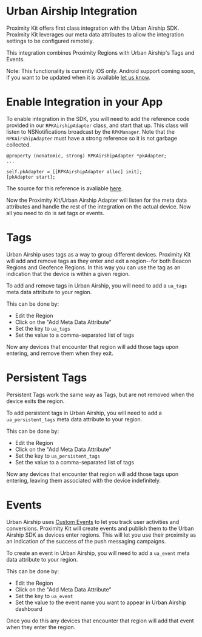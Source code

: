 # Urban Airship Integration

Proximity Kit offers first class integration with the Urban Airship SDK. Proximity Kit leverages our meta data attributes to allow the integration settings to be configured remotely.

This integration combines Proximity Regions with Urban Airship's Tags and Events.

Note: This functionality is currently iOS only. Android support coming soon, if you want to be updated when it is available [let us know](mailto:support@radiusnetworks.com).

# Enable Integration in your App

To enable integration in the SDK, you will need to add the reference code provided in our `RPKAirshipAdapter` class, and start that up. This class will listen to NSNotifications broadcast by the `RPKManager`. Note that the `RPKAirshipAdapter` must have a strong reference so it is not garbage collected.

```objc
@property (nonatomic, strong) RPKAirshipAdapter *pkAdapter;
...

self.pkAdapter = [[RPKAirshipAdapter alloc] init];
[pkAdapter start];
```

The source for this reference is avaliable [here](ios/urban-airship/).

Now the Proximity Kit/Urban Airship Adapter will listen for the meta data attributes and handle the rest of the integration on the actual device. Now all you need to do is set tags or events.

# Tags

Urban Airship uses tags as a way to group different devices. Proximity Kit will add and remove tags as they enter and exit a region--for both Beacon Regions and Geofence Regions. In this way you can use the tag as an indication that the device is within a given region.

To add and remove tags in Urban Airship, you will need to add a `ua_tags` meta data attribute to your region.

This can be done by:

- Edit the Region
- Click on the "Add Meta Data Attribute"
- Set the key to `ua_tags`
- Set the value to a comma-separated list of tags

Now any devices that encounter that region will add those tags upon entering, and remove them when they exit.

# Persistent Tags

Persistent Tags work the same way as Tags, but are not removed when the device exits the region.

To add persistent tags in Urban Airship, you will need to add a `ua_persistent_tags` meta data attribute to your region.

This can be done by:

- Edit the Region
- Click on the "Add Meta Data Attribute"
- Set the key to `ua_persistent_tags`
- Set the value to a comma-separated list of tags

Now any devices that encounter that region will add those tags upon entering, leaving them associated with the device indefinitely.

# Events

Urban Airship uses [Custom Events](http://docs.urbanairship.com/topic-guides/custom-events.html) to let you track user activities and conversions. Proximity Kit will create events and publish them to the Urban Airship SDK as devices enter regions. This will let you use their proximity as an indication of the success of the push messaging campaigns.

To create an event in Urban Airship, you will need to add a `ua_event` meta data attribute to your region.

This can be done by:

- Edit the Region
- Click on the "Add Meta Data Attribute"
- Set the key to `ua_event`
- Set the value to the event name you want to appear in Urban Airship dashboard

Once you do this any devices that encounter that region will add that event when they enter the region.
